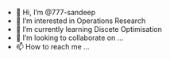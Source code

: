 - 👋 Hi, I’m @777-sandeep
- 👀 I’m interested in Operations Research
- 🌱 I’m currently learning Discete Optimisation
- 💞️ I’m looking to collaborate on ...
- 📫 How to reach me ...

<!---
777-sandeep/777-sandeep is a ✨ special ✨ repository because its `README.md` (this file) appears on your GitHub profile.
You can click the Preview link to take a look at your changes.
--->
